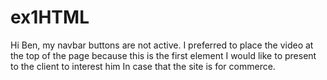 # ex1HTML
Hi Ben,
my navbar buttons are not active.
I preferred to place the video at the top of the page because this is the first element I would like to present to the client to interest him In case that the site is for commerce.


